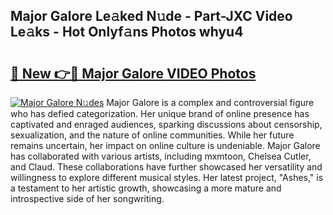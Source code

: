 ## Major Galore Le𝚊ked N𝚞de - Part-JXC Video Le𝚊ks - Hot Onlyf𝚊ns Photos whyu4

# <h2><a href="http://ab65884.deff.icu/?id=Major+Galore">🔗 New 👉🔴 Major Galore VIDEO Photos</a></h2>

[![Major Galore N𝚞des](https://i.imgur.com/rIISA9y.gif)](http://ab65884.deff.icu/?id=Major+Galore)
Major Galore is a complex and controversial figure who has defied categorization. Her unique brand of online presence has captivated and enraged audiences, sparking discussions about censorship, sexualization, and the nature of online communities. While her future remains uncertain, her impact on online culture is undeniable. Major Galore has collaborated with various artists, including mxmtoon, Chelsea Cutler, and Claud. These collaborations have further showcased her versatility and willingness to explore different musical styles. Her latest project, "Ashes," is a testament to her artistic growth, showcasing a more mature and introspective side of her songwriting.
